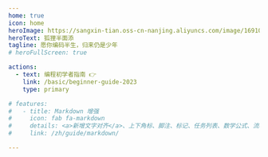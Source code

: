 ```yaml
---
home: true
icon: home
heroImage: https://sangxin-tian.oss-cn-nanjing.aliyuncs.com/image/1691082121450.png
heroText: 狐狸半面添
tagline: 愿你编码半生，归来仍是少年
# heroFullScreen: true

actions:
  - text: 编程初学者指南 👉
    link: /basic/beginner-guide-2023
    type: primary

# features:
#   - title: Markdown 增强
#     icon: fab fa-markdown
#     details: <a>新增文字对齐</a>、上下角标、脚注、标记、任务列表、数学公式、流程图、图表与幻灯片支持
#     link: /zh/guide/markdown/

---
```



